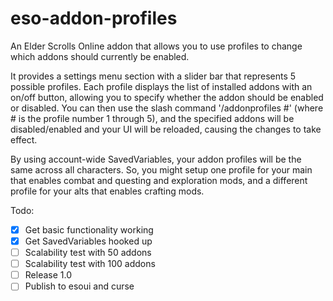 eso-addon-profiles
==================

An Elder Scrolls Online addon that allows you to use profiles to change which addons should currently be enabled.

It provides a settings menu section with a slider bar that represents 5 possible profiles. Each profile displays the list of installed addons with an on/off button, allowing you to specify whether the addon should be enabled or disabled. You can then use the slash command '/addonprofiles #' (where # is the profile number 1 through 5), and the specified addons will be disabled/enabled and your UI will be reloaded, causing the changes to take effect.

By using account-wide SavedVariables, your addon profiles will be the same across all characters. So, you might setup one profile for your main that enables combat and questing and exploration mods, and a different profile for your alts that enables crafting mods.

Todo:
- [x] Get basic functionality working
- [x] Get SavedVariables hooked up
- [ ] Scalability test with 50 addons
- [ ] Scalability test with 100 addons
- [ ] Release 1.0
- [ ] Publish to esoui and curse
